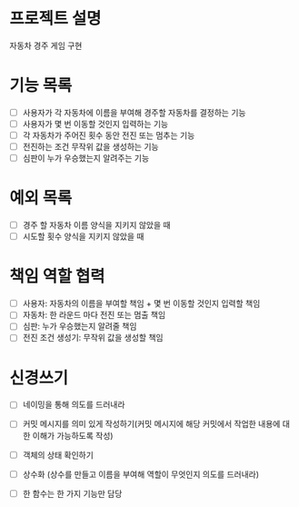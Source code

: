 # 프로젝트 설명

자동차 경주 게임 구현

# 기능 목록

- [ ] 사용자가 각 자동차에 이름을 부여해 경주할 자동차를 결정하는 기능
- [ ] 사용자가 몇 번 이동할 것인지 입력하는 기능
- [ ] 각 자동차가 주어진 횟수 동안 전진 또는 멈추는 기능
- [ ] 전진하는 조건 무작위 값을 생성하는 기능
- [ ] 심판이 누가 우승했는지 알려주는 기능

# 예외 목록

- [ ] 경주 할 자동차 이름 양식을 지키지 않았을 때
- [ ] 시도할 횟수 양식을 지키지 않았을 때

# 책임 역할 협력

- [ ] 사용자: 자동차의 이름을 부여할 책임 + 몇 번 이동할 것인지 입력할 책임
- [ ] 자동차: 한 라운드 마다 전진 또는 멈출 책임
- [ ] 심판: 누가 우승했는지 알려줄 책임
- [ ] 전진 조건 생성기: 무작위 값을 생성할 책임

# 신경쓰기

- [ ] 네이밍을 통해 의도를 드러내라
- [ ] 커밋 메시지를 의미 있게 작성하기(커밋 메시지에 해당 커밋에서 작업한 내용에 대한 이해가 가능하도록 작성)
- [ ] 객체의 상태 확인하기
- [ ] 상수화 (상수를 만들고 이름을 부여해 역할이 무엇인지 의도를 드러내라)
- [ ] 한 함수는 한 가지 기능만 담당

